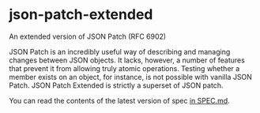 # json-patch-extended

An extended version of JSON Patch (RFC 6902)

JSON Patch is an incredibly useful way of describing and managing changes between JSON objects. It lacks, however, a number of features that prevent it from allowing truly atomic operations. Testing whether a member exists on an object, for instance, is not possible with vanilla JSON Patch. JSON Patch Extended is strictly a superset of JSON patch.

You can read the contents of the latest version of spec [in SPEC.md](SPEC.md).
